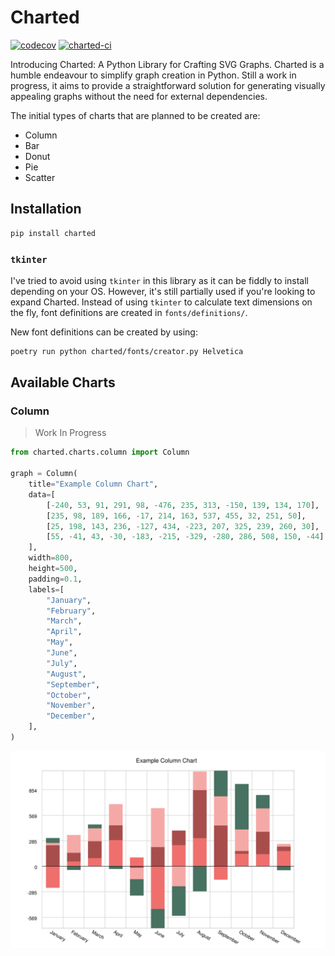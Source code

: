 # Charted

[![codecov](https://codecov.io/github/marzukia/charted/graph/badge.svg?token=X5HJF0R2FJ)](https://codecov.io/github/marzukia/charted) [![charted-ci](https://github.com/marzukia/charted/actions/workflows/ci.yml/badge.svg)](https://github.com/marzukia/charted/actions/workflows/ci.yml)

Introducing Charted: A Python Library for Crafting SVG Graphs. Charted is a humble endeavour to simplify graph creation in Python. Still a work in progress, it aims to provide a straightforward solution for generating visually appealing graphs without the need for external dependencies.

The initial types of charts that are planned to be created are:

- Column
- Bar
- Donut
- Pie
- Scatter

## Installation

```sh
pip install charted
```

### `tkinter`

I've tried to avoid using `tkinter` in this library as it can be fiddly to install depending on your OS. However, it's still partially used if you're looking to expand Charted. Instead of using `tkinter` to calculate text dimensions on the fly, font definitions are created in `fonts/definitions/`.

New font definitions can be created by using:

```sh
poetry run python charted/fonts/creator.py Helvetica
```

## Available Charts

### Column

> Work In Progress

```py
from charted.charts.column import Column

graph = Column(
    title="Example Column Chart",
    data=[
        [-240, 53, 91, 291, 98, -476, 235, 313, -150, 139, 134, 170],
        [235, 98, 189, 166, -17, 214, 163, 537, 455, 32, 251, 50],
        [25, 198, 143, 236, -127, 434, -223, 207, 325, 239, 260, 30],
        [55, -41, 43, -30, -183, -215, -329, -280, 286, 508, 150, -44],
    ],
    width=800,
    height=500,
    padding=0.1,
    labels=[
        "January",
        "February",
        "March",
        "April",
        "May",
        "June",
        "July",
        "August",
        "September",
        "October",
        "November",
        "December",
    ],
)
```

![](/docs/examples/column.svg)
